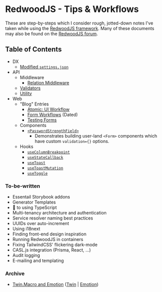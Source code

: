 # RedwoodJS - Tips & Workflows

These are step-by-steps which I consider rough, jotted-down notes I've taken while using the [RedwoodJS framework](https://redwoodjs.com/).
Many of these documents may also be found on the [RedwoodJS forum](https://community.redwoodjs.com).

## Table of Contents

* DX
  * [Modified `settings.json`](./settings.json) 
* API
  * Middleware 
    * [Relation Middleware](./relation-middleware)
  * [Validators](./validators.md)
  * [Utility](./util.md)
* Web
  * "Blog" Entries
    * [Atomic: UI Workflow](./atomic.md#atomic)
    * [Form Workflows](./form-workflows.md#form-workflows) (Dated)
    * [Testing Forms](./testing-forms-source)
  * Components
    * [`<PasswordStrengthField>`](./PasswordStrengthField)
      * Demonstrates building user-land `<Form>` components which have custom `validation={}` options.
  * Hooks
    * [`useColumnBreakpoint`](./useColumnBreakpoint.md)
    * [`useStateCallback`](./useStateCallback.ts)
    * [`useToast`](./useToast.ts)
    * [`useToastMutation`](./useToastMutation.ts)
    * [`useToggle`](./useToggle.ts)

### To-be-written

- Essentail Storybook addons
- Generator Templates
- 🔑 to using TypeScript
- Multi-tenancy architecture and authentication
- Service resolver naming best practices
- UUIDs over auto-increment
- Using i18next
- Finding front-end design inspiration
- Running RedwoodJS in containers
- Fixing TailwindCSS' flickering dark-mode
- CASL.js integration (Prisma, React, ...)
- Audit logging
- E-mailing and templating

### Archive

* [Twin.Macro and Emotion](./twin-macro-emotion.md) ([Twin](https://github.com/ben-rogerson/twin.macro) | [Emotion](https://github.com/emotion-js/emotion))
